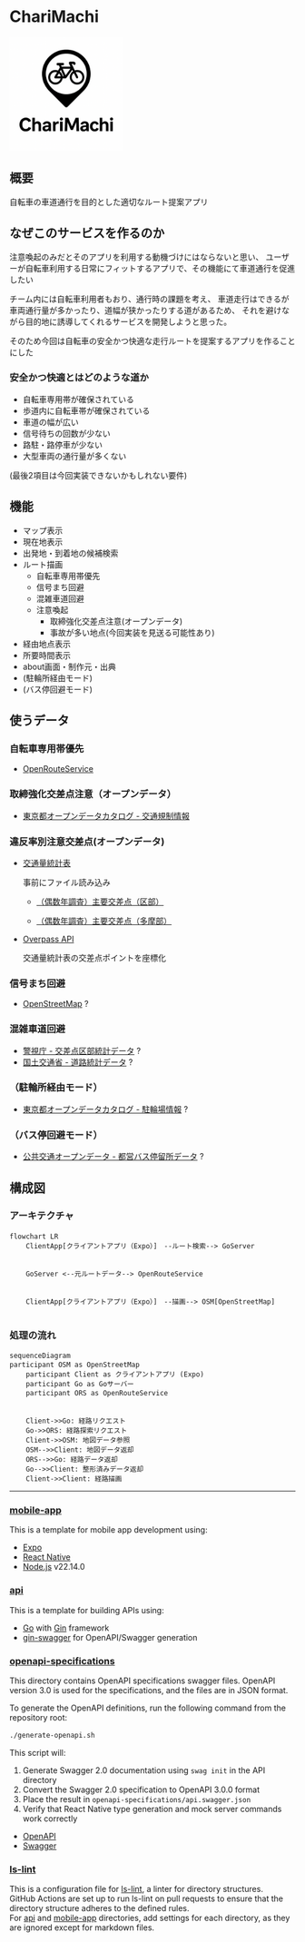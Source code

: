 # ChariMachi

<img src="./mobile-app/assets/images/icon.png" alt="icon" width="200" />

## 概要

自転車の車道通行を目的とした適切なルート提案アプリ

## なぜこのサービスを作るのか

注意喚起のみだとそのアプリを利用する動機づけにはならないと思い、
ユーザーが自転車利用する日常にフィットするアプリで、その機能にて車道通行を促進したい

チーム内には自転車利用者もおり、通行時の課題を考え、
車道走行はできるが車両通行量が多かったり、道幅が狭かったりする道があるため、
それを避けながら目的地に誘導してくれるサービスを開発しようと思った。

そのため今回は自転車の安全かつ快適な走行ルートを提案するアプリを作ることにした

### 安全かつ快適とはどのような道か

- 自転車専用帯が確保されている
- 歩道内に自転車帯が確保されている
- 車道の幅が広い
- 信号待ちの回数が少ない
- 路駐・路停車が少ない
- 大型車両の通行量が多くない

(最後2項目は今回実装できないかもしれない要件)

## 機能

- マップ表示
- 現在地表示
- 出発地・到着地の候補検索
- ルート描画
  - 自転車専用帯優先
  - 信号まち回避
  - 混雑車道回避
  - 注意喚起
    - 取締強化交差点注意(オープンデータ)
    - 事故が多い地点(今回実装を見送る可能性あり)
- 経由地点表示
- 所要時間表示
- about画面・制作元・出典
- (駐輪所経由モード)
- (バス停回避モード)

## 使うデータ

### 自転車専用帯優先

- [OpenRouteService](https://openrouteservice.org)

### 取締強化交差点注意（オープンデータ）

- [東京都オープンデータカタログ - 交通規制情報](https://catalog.data.metro.tokyo.lg.jp/dataset/t000022d1700000024/resource/fb207998-df4c-434c-9280-1d7c2fbfdf1d)

### 違反率別注意交差点(オープンデータ)

- [交通量統計表](https://catalog.data.metro.tokyo.lg.jp/dataset/t000022d0000000035)

    事前にファイル読み込み

    - [（偶数年調査）主要交差点（区部）](https://catalog.data.metro.tokyo.lg.jp/dataset/t000022d0000000035/resource/b315688c-ac19-4b0d-b4be-de6414af7666)

    - [（偶数年調査）主要交差点（多摩部）](https://catalog.data.metro.tokyo.lg.jp/dataset/t000022d0000000035/resource/ddaaa1ac-0d4a-4406-9e7c-f6d66aa74c55)

- [Overpass API](https://overpass-api.de/api/interpreter)

    交通量統計表の交差点ポイントを座標化


### 信号まち回避

- [OpenStreetMap](https://www.openstreetmap.org/) ?

### 混雑車道回避

- [警視庁 - 交差点区部統計データ](https://www.keishicho.metro.tokyo.lg.jp/about_mpd/jokyo_tokei/tokei_jokyo/ryo.files/02_kousatenkubu_csv.zip) ?
- [国土交通省 - 道路統計データ](https://www.mlit.go.jp/road/ir/ir-data/ir-data.html) ?

### （駐輪所経由モード）

- [東京都オープンデータカタログ - 駐輪場情報](https://catalog.data.metro.tokyo.lg.jp/dataset?q=title%3A+%E9%A7%90%E8%BC%AA%E5%A0%B4&sort=score+desc%2C+metadata_modified+desc) ?

### （バス停回避モード）

- [公共交通オープンデータ - 都営バス停留所データ](https://ckan.odpt.org/dataset/b_busstop-toei/resource/f340278d-aefe-47ea-bc8f-15ebe48c286d) ?

## 構成図

### アーキテクチャ

```mermaid
flowchart LR
    ClientApp[クライアントアプリ（Expo）]　--ルート検索--> GoServer


    GoServer <--元ルートデータ--> OpenRouteService
    

    ClientApp[クライアントアプリ（Expo）]　--描画--> OSM[OpenStreetMap]
    
```

### 処理の流れ

```mermaid
sequenceDiagram
participant OSM as OpenStreetMap
    participant Client as クライアントアプリ (Expo)
    participant Go as Goサーバー
    participant ORS as OpenRouteService
    

    Client->>Go: 経路リクエスト
    Go->>ORS: 経路探索リクエスト
    Client->>OSM: 地図データ参照
    OSM-->>Client: 地図データ返却
    ORS-->>Go: 経路データ返却
    Go-->>Client: 整形済みデータ返却
    Client->>Client: 経路描画
```

---

### [mobile-app](./mobile-app)

This is a template for mobile app development using:

- [Expo](https://expo.dev/)
- [React Native](https://reactnative.dev/)
- [Node.js](https://nodejs.org/) v22.14.0

### [api](./api)

This is a template for building APIs using:

- [Go](https://go.dev/) with [Gin](https://gin-gonic.com/) framework
- [gin-swagger](https://github.com/swaggo/gin-swagger) for OpenAPI/Swagger generation

### [openapi-specifications](./openapi-specifications)

This directory contains OpenAPI specifications swagger files.
OpenAPI version 3.0 is used for the specifications, and the files are in JSON format.

To generate the OpenAPI definitions, run the following command from the repository root:

```bash
./generate-openapi.sh
```

This script will:

1. Generate Swagger 2.0 documentation using `swag init` in the API directory
2. Convert the Swagger 2.0 specification to OpenAPI 3.0.0 format
3. Place the result in `openapi-specifications/api.swagger.json`
4. Verify that React Native type generation and mock server commands work correctly

- [OpenAPI](https://www.openapis.org/)
- [Swagger](https://swagger.io/)

### [ls-lint](./.ls-lint.yml)

This is a configuration file for [ls-lint](https://ls-lint.org/), a linter for directory structures.  
GitHub Actions are set up to run ls-lint on pull requests to ensure that the directory structure adheres to the defined rules.  
For [api](./api) and [mobile-app](./mobile-app) directories, add settings for each directory, as they are ignored except for markdown files.
